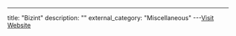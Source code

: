 ---
title: "Bizint"
description: ""
external_category: "Miscellaneous"
---[Visit Website](http://www.bizint.com)

